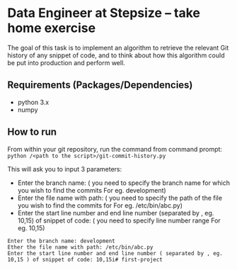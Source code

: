 # Data Engineer at Stepsize – take home exercise
The goal of this task is to implement an algorithm to retrieve the relevant Git history of any snippet of code, and to think about how this algorithm could be put into production and perform well.

## Requirements (Packages/Dependencies)
- python 3.x
- numpy

## How to run

From within your git repository, run the command from command prompt:
`python /<path to the script>/git-commit-history.py`

This will ask you to input 3 parameters:
- Enter the branch name: ( you need to specify the branch name for which you wish to find the commits For eg. development)
- Enter the file name with path: ( you need to specify the path of the file you wish to find the commits for For eg. /etc/bin/abc.py)
- Enter the start line number and end line number (separated by , eg. 10,15) of snippet of code: ( you need to specify line number range For eg. 10,15)

```
Enter the branch name: development
Ether the file name with path: /etc/bin/abc.py
Enter the start line number and end line number ( separated by , eg. 10,15 ) of snippet of code: 10,15i# first-project
```
